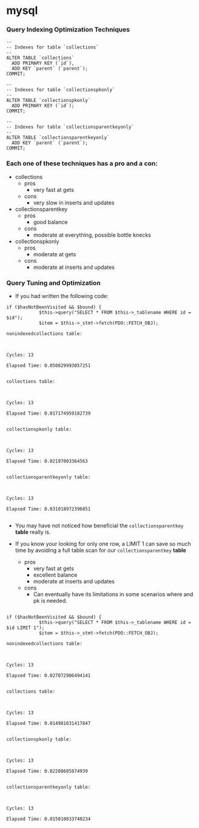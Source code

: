 # mysql

### Query Indexing Optimization Techniques
```
--
-- Indexes for table `collections`
--
ALTER TABLE `collections`
  ADD PRIMARY KEY (`id`),
  ADD KEY `parent` (`parent`);
COMMIT;

--
-- Indexes for table `collectionspkonly`
--
ALTER TABLE `collectionspkonly`
  ADD PRIMARY KEY (`id`);
COMMIT;

--
-- Indexes for table `collectionsparentkeyonly`
--
ALTER TABLE `collectionsparentkeyonly`
  ADD KEY `parent` (`parent`);
COMMIT;
```

### Each one of these techniques has a pro and a con:
- collections
    - pros
        - very fast at gets
    - cons
        - very slow in inserts and updates
- collectionsparentkey
    - pros
        - good balance
    - cons
        - moderate at everything, possible bottle knecks
- collectionspkonly
    - pros
        - moderate at gets
    - cons
        - moderate at inserts and updates


### Query Tuning and Optimization
- If you had written the following code:
```
if ($hasNotBeenVisited && $bound) {
            $this->query("SELECT * FROM $this->_tablename WHERE id = $id"); 
            $item = $this->_stmt->fetch(PDO::FETCH_OBJ);

nonindexedcollections table:



Cycles: 13

Elapsed Time: 0.050029993057251


collections table:



Cycles: 13

Elapsed Time: 0.017174959182739


collectionspkonly table:



Cycles: 13

Elapsed Time: 0.02197003364563


collectionsparentkeyonly table:



Cycles: 13

Elapsed Time: 0.031018972396851


```
- You may have not noticed how beneficial the `collectionsparentkey` **table** really is.

- If you know your looking for only one row, a LIMIT 1 can save so much time by avoiding a full table scan for our `collectionsparentkey` **table** 
    - pros 
        - very fast at gets
        - excellent balance
        - moderate at inserts and updates 
    - cons
        - Can eventually have its limitations in some scenarios where and pk is needed.

```

if ($hasNotBeenVisited && $bound) {
            $this->query("SELECT * FROM $this->_tablename WHERE id = $id LIMIT 1"); 
            $item = $this->_stmt->fetch(PDO::FETCH_OBJ);

nonindexedcollections table:



Cycles: 13

Elapsed Time: 0.027072906494141


collections table:



Cycles: 13

Elapsed Time: 0.014981031417847


collectionspkonly table:



Cycles: 13

Elapsed Time: 0.02208685874939


collectionsparentkeyonly table:



Cycles: 13

Elapsed Time: 0.015010833740234


```